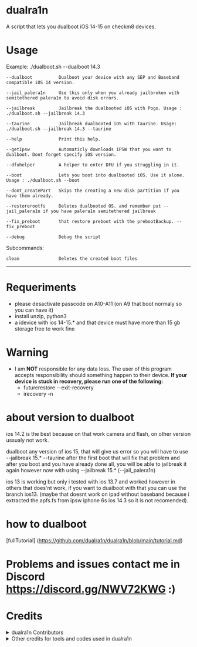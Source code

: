 # dualra1n

A script that lets you dualboot iOS 14-15 on checkm8 devices.


# Usage

Example: ./dualboot.sh --dualboot 14.3 

    --dualboot          Dualboot your device with any SEP and Baseband compatible iOS 14 version.
    
    --jail_palera1n     Use this only when you already jailbroken with semitethered palera1n to avoid disk errors. 
    
    --jailbreak         Jailbreak the dualbooted iOS with Pogo. Usage :  ./dualboot.sh --jailbreak 14.3

    --taurine           Jailbreak dualbooted iOS with Taurine. Usage: ./dualboot.sh --jailbreak 14.3 --taurine 
   
    --help              Print this help.
       
    --getIpsw           Automaticly downloads IPSW that you want to dualboot. Dont forget specify iOS version.

    --dfuhelper         A helper to enter DFU if you struggling in it.
    
    --boot              Lets you boot into dualbooted iOS. Use it alone. Usage : ./dualboot.sh --boot
    
    --dont_createPart   Skips the creating a new disk partition if you have them already.
    
    --restorerootfs     Deletes dualbooted OS. and remember put --jail_palera1n if you have palera1n semitethered jailbreak 
    
    --fix_preboot       that restore preboot with the prebootBackup. --fix_preboot
    
    --debug             Debug the script

Subcommands:

    clean               Deletes the created boot files 

---
# Requeriments
- please desactivate passcode on A10-A11 (on A9 that boot normaly so you can have it)
- install unzip, python3
- a idevice with ios 14-15.* and that device must have more than 15 gb storage free to work fine

# Warning
- I am **NOT** responsible for any data loss. The user of this program accepts responsibility should something happen to their device.
 **If your device is stuck in recovery, please run one of the following:**
   - futurerestore --exit-recovery
   - irecovery -n

# about version to dualboot
ios 14.2 is the best because on that work camera and flash, on other version ussualy not work.

dualboot any version of ios 15, that will give us error so you will have to use --jailbreak 15.* --taurine after the first boot that will fix that problem and after you boot and you have already done all, you will be able to jailbreak it again however now with using --jailbreak 15.* (--jail_palera1n) 

ios 13 is working but only i tested with ios 13.7 and worked however in others that does'nt work, if you want to dualboot with that you can use the branch ios13. (maybe that doesnt work on ipad without baseband because i extracted the apfs.fs from ipsw iphone 6s ios 14.3 so it is not recomended).

# how to dualboot

[fullTutorial] (https://github.com/dualra1n/dualra1n/blob/main/tutorial.md)


# Problems and issues contact me in Discord https://discord.gg/NWV72KWG :)


# Credits

<details><summary>dualra1n Contributors</summary>
<p>

- [Edwin] (https://github.com/edwin170) owner :)
- [Fatih] (https://github.com/swayea) help with readme and linux support. and very good person

</details>
<details><summary>Other credits for tools and codes used in dualra1n</summary>

- [Edward] thanks for my brother for gave me a hakinstosh to test this:).

- [palera1n](https://github.com/palera1n) for some of code 

- [Dualboot guide](https://dualbootfun.github.io/) for guide

- [Darling](https://github.com/darlinghq) for macOS emulator

- [blacktop](https://github.com/blacktop) for ipsw downloader

- [Nathan](https://github.com/verygenericname) for The ramdisk

- [Mineek](https://github.com/mineek)
	- For patchfinders for RELEASE kernels
	- [Kernel15Patcher](https://github.com/mineek/PongoOS/tree/iOS15/checkra1n/Kernel15Patcher)
	- [Kernel64Patcher](https://github.com/mineek/Kernel64Patcher)
    
- [Amy](https://github.com/elihwyma) for the [Pogo](https://github.com/elihwyma/Pogo) app
- [checkra1n](https://github.com/checkra1n) for the base of the kpf
- [m1sta](https://github.com/m1stadev) for [pyimg4](https://github.com/m1stadev/PyIMG4)
- [tihmstar](https://github.com/tihmstar) for [pzb](https://github.com/tihmstar/partialZipBrowser)/original [iBoot64Patcher](https://github.com/tihmstar/iBoot64Patcher)/original [liboffsetfinder64](https://github.com/tihmstar/liboffsetfinder64)/[img4tool](https://github.com/tihmstar/img4tool)
- [xerub](https://github.com/xerub) for [img4lib](https://github.com/xerub/img4lib) and [restored_external](https://github.com/xerub/sshrd) in the ramdisk
- [libimobiledevice](https://github.com/libimobiledevice) for several tools used in this project (irecovery, ideviceenterrecovery etc), and [nikias](https://github.com/nikias) for keeping it up to date
- [Dora](https://github.com/dora2-iOS) for iBoot payload and iBootpatcher2
- [Sam Bingner](https://github.com/sbingner) for [Substitute](https://github.com/sbingner/substitute)
- [CoolStart](https://github.com/coolstar) for [Libhooker]
- [Ralp0045] (https://github.com/Ralph0045/Kernel64Patcher) amazing dtree_patcher and kernel64patcher ;)

</p>
</details>

